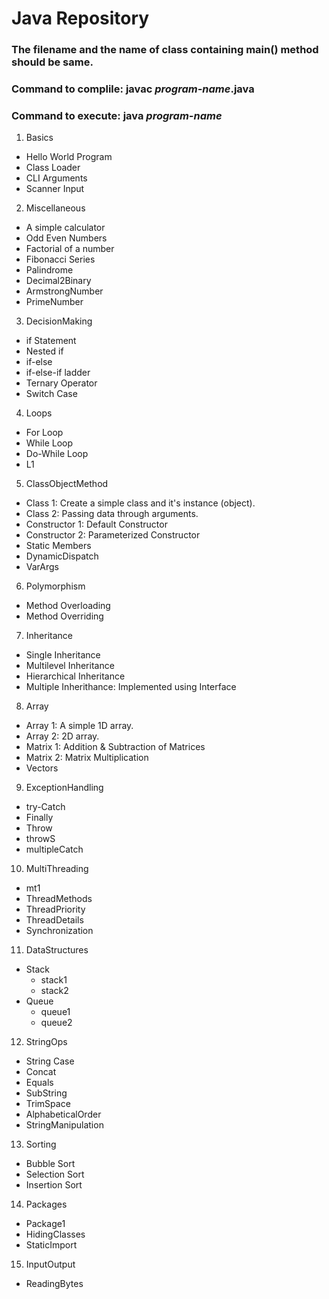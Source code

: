 # Java Repository

### The filename and the name of class containing main() method should be same.

### Command to complile: javac _program-name_.java

### Command to execute: java _program-name_

1.  Basics

- Hello World Program
- Class Loader
- CLI Arguments
- Scanner Input

2.  Miscellaneous

- A simple calculator
- Odd Even Numbers
- Factorial of a number
- Fibonacci Series
- Palindrome
- Decimal2Binary
- ArmstrongNumber
- PrimeNumber

3.  DecisionMaking

- if Statement
- Nested if
- if-else
- if-else-if ladder
- Ternary Operator
- Switch Case

4.  Loops

- For Loop
- While Loop
- Do-While Loop
- L1

5.  ClassObjectMethod

- Class 1: Create a simple class and it's instance (object).
- Class 2: Passing data through arguments.
- Constructor 1: Default Constructor
- Constructor 2: Parameterized Constructor
- Static Members
- DynamicDispatch
- VarArgs

6.  Polymorphism

- Method Overloading
- Method Overriding

7.  Inheritance

- Single Inheritance
- Multilevel Inheritance
- Hierarchical Inheritance
- Multiple Inherithance: Implemented using Interface

8.  Array

- Array 1: A simple 1D array.
- Array 2: 2D array.
- Matrix 1: Addition & Subtraction of Matrices
- Matrix 2: Matrix Multiplication
- Vectors

9.  ExceptionHandling

- try-Catch
- Finally
- Throw
- throwS
- multipleCatch

10. MultiThreading

- mt1
- ThreadMethods
- ThreadPriority
- ThreadDetails
- Synchronization

11. DataStructures

- Stack
  - stack1
  - stack2
- Queue
  - queue1
  - queue2

12. StringOps

- String Case
- Concat
- Equals
- SubString
- TrimSpace
- AlphabeticalOrder
- StringManipulation

13. Sorting

- Bubble Sort
- Selection Sort
- Insertion Sort

14. Packages

- Package1
- HidingClasses
- StaticImport

15. InputOutput

- ReadingBytes